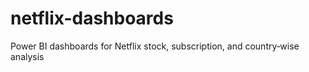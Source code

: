 # netflix-dashboards
Power BI dashboards for Netflix stock, subscription, and country‑wise analysis
